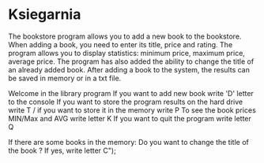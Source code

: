 # Ksiegarnia
The bookstore program allows you to add a new book to the bookstore. When adding a book, you need to enter its title, price and rating.
The program allows you to display statistics: minimum price, maximum price, average price.
The program has also added the ability to change the title of an already added book.
After adding a book to the system, the results can be saved in memory or in a txt file.

Welcome in the library program
If you want to add new book write 'D' letter to the console
If you want to store the program results on the hard drive write T / if you want to store it in the memory write P
To see the book prices MIN/Max and AVG write letter K
If you want to quit the program write letter Q

If there are some books in the memory:
Do you want to change the title of the book ? If yes, write letter C");
